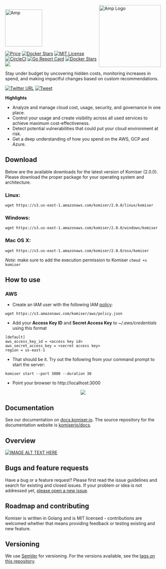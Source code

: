<a href="https://komiser.io">
  <img src="https://s3.eu-west-3.amazonaws.com/komiser-assets/images/logo.png" width="200" align="right" alt="Amp Logo">
</a>

<a href="https://komiser.io"><img alt="Amp" src="https://s3.eu-west-3.amazonaws.com/komiser-assets/images/icon.png" width="120" valign="middle"></a>

[![Price](https://img.shields.io/badge/price-FREE-0098f7.svg)](https://github.com/mlabouardy/komiser/blob/master/LICENSE) [![Docker Stars](https://img.shields.io/docker/pulls/mlabouardy/komiser.svg)](https://hub.docker.com/r/mlabouardy/komiser/) 
[![MIT License](http://img.shields.io/badge/license-MIT-blue.svg?style=flat)](LICENSE) [![CircleCI](https://circleci.com/gh/mlabouardy/komiser/tree/master.svg?style=svg&circle-token=d35b1c7447995e60909b24fd316fef0988e76bc8)](https://circleci.com/gh/mlabouardy/komiser/tree/master) [![Go Report Card](https://goreportcard.com/badge/github.com/mlabouardy/komiser)](https://goreportcard.com/report/github.com/mlabouardy/komiser) [![Docker Stars](https://img.shields.io/github/issues/mlabouardy/komiser.svg)](https://github.com/mlabouardy/komiser/issues) [<img src="https://img.shields.io/badge/slack-@komiser-yellow.svg?logo=slack">](https://komiser.slack.com/messages/C9SQPU4Q0/)

Stay under budget by uncovering hidden costs, monitoring increases in spend, and making impactful changes based on custom recommendations.

[![Twitter URL](https://img.shields.io/twitter/url/https/twitter.com/fold_left.svg?style=social&label=Follow%20%40mlabouardy)](https://twitter.com/mlabouardy) [![Tweet](https://img.shields.io/twitter/url/http/shields.io.svg?style=social)](https://twitter.com/intent/tweet?text=Optimize%20Cost%20and%20Security%20on%20AWS&url=https://github.com/mlabouardy/komiser&via=mlabouardy&hashtags=komiser,aws,gcp,cloud,serverless,devops)

**Highlights**

* Analyze and manage cloud cost, usage, security, and governance in one place.
* Control your usage and create visibility across all used services to achieve maximum cost-effectiveness.
* Detect potential vulnerabilities that could put your cloud environment at risk.
* Get a deep understanding of how you spend on the AWS, GCP and Azure.

## Download

Below are the available downloads for the latest version of Komiser (2.0.0). Please download the proper package for your operating system and architecture.

### Linux:

```
wget https://s3.us-east-1.amazonaws.com/komiser/2.0.0/linux/komiser
```

### Windows:

```
wget https://s3.us-east-1.amazonaws.com/komiser/2.0.0/windows/komiser
```

### Mac OS X:

```
wget https://s3.us-east-1.amazonaws.com/komiser/2.0.0/osx/komiser
```

_Note_: make sure to add the execution permission to Komiser `chmod +x komiser`

## How to use

### AWS

* Create an IAM user with the following IAM [policy](https://raw.githubusercontent.com/mlabouardy/komiser/master/policy.json):

```
wget https://s3.amazonaws.com/komiser/aws/policy.json
```

* Add your **Access Key ID** and **Secret Access Key** to *~/.aws/credentials* using this format

``` 
[default]
aws_access_key_id = <access key id>
aws_secret_access_key = <secret access key>
region = us-east-1
```

* That should be it. Try out the following from your command prompt to start the server:

```
komiser start --port 3000 --duration 30
```

* Point your browser to http://localhost:3000

<p align="center">
    <img src="https://s3.eu-west-3.amazonaws.com/komiser-assets/images/dashboard.png"/>
</p>

## Documentation

See our documentation on [docs.komiser.io](https://docs.komiser.io). The source repository for the documentation website is [komiserio/docs](https://github.com/komiserio/docs).

## Overview

<p align="center">

[![IMAGE ALT TEXT HERE](https://s3.eu-west-3.amazonaws.com/komiser-assets/images/thumbnail.png)](https://www.youtube.com/watch?v=DDWf2KnvgE8)

</p>

## Bugs and feature requests

Have a bug or a feature request? Please first read the issue guidelines and search for existing and closed issues. If your problem or idea is not addressed yet, [please open a new issue](https://github.com/mlabouardy/komiser/issues/new).

## Roadmap and contributing

Komiser is written in Golang and is MIT licensed - contributions are welcomed whether that means providing feedback or testing existing and new feature.

## Versioning

We use [SemVer](http://semver.org/) for versioning. For the versions available, see the [tags on this repository](https://github.com/mlabouardy/komiser/tags). 